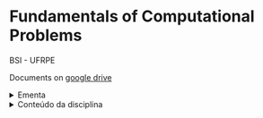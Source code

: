 # Fundamentals of Computational Problems

BSI - UFRPE
  

Documents on [google drive](https://drive.google.com/drive/folders/1ymjpuwY9PuM7OKIoQvzubsmfdnE6z5wL?usp=sharing)
    
<details>
  <summary>Ementa</summary>


> Tipos de linguagens de programação. Análise de algoritmos: notação O e análise assintótica. Recursão. Busca linear e binária. Algoritmos de ordenação. Alocação estática e dinâmica de memória. Estruturas de dados básicas: matrizes, listas, pilhas e tabelas hash. Noções de orientação a objetos.

> ### Objetivo geral
> Introduzir e aplicar os conceitos de algoritmos, abstração de dados e estruturas de dados clássicas.

> ### Objetivos específicos
>  fornecer ao estudante a oportunidade de trabalhar em atividades práticas e na resolução de problemas através da programação e do uso de estruturas de dados, métodos de busca e de ordenação, com a respectiva compreensão da complexidade computacional de cada técnica.

  
</details>


<details>

<summary>Conteúdo da disciplina</summary>
  

## 1. Introdução aos algoritmos e problemas computacionais.

  

## 2. Análise de algoritmos: notação O e análise assintótica.

  

## 3. Recursão. Implementação de um programa recursivo.

  

## 4. Busca linear e binária.

* Implementação de um mecanismo de busca sequencial e binária.

  

## 5. Estruturas de dados básicas: implementação utilizando

  

* matrizes,

* listas,

* pilhas e

* tabelas hash.

* Busca em tabelas hash.

* Alocação estática e dinâmica de memória.

  

## 6. Algoritmos de ordenação.

* Implementação.
* Estratégias para ordenação em memória secundária.

  

## 7. Noções de orientação a objetos.

  
  

</details>

